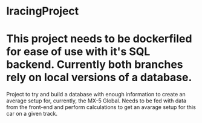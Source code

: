 # IracingProject

# This project needs to be dockerfiled for ease of use with it's SQL backend. Currently both branches rely on local versions of a database.

 Project to try and build a database with enough information to create an average setup for, currently, the MX-5 Global. Needs to be fed with data from the front-end
 and perform calculations to get an avarage setup for this car on a given track.

